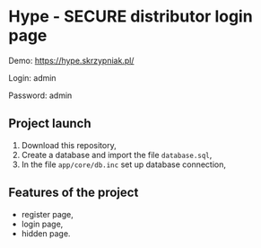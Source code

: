 # Hype - SECURE distributor login page

Demo: https://hype.skrzypniak.pl/

Login: admin

Password: admin

## Project launch
1. Download this repository,
2. Create a database and import the file `database.sql`,
3. In the file `app/core/db.inc` set up database connection,

## Features of the project
- register page,
- login page,
- hidden page.
